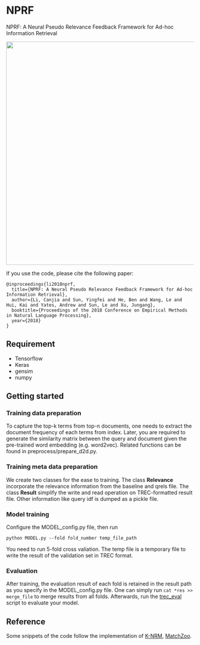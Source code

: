 # NPRF
NPRF: A Neural Pseudo Relevance Feedback Framework for Ad-hoc Information Retrieval

<p align="center"> 
<img src="https://github.com/ucasir/NPRF/blob/master/NPRF-arch.jpg" width="600" align="center">
</p>

If you use the code, please cite the following paper: 

```
@inproceedings{li2018nprf,
  title={NPRF: A Neural Pseudo Relevance Feedback Framework for Ad-hoc Information Retrieval},
  author={Li, Canjia and Sun, Yingfei and He, Ben and Wang, Le and Hui, Kai and Yates, Andrew and Sun, Le and Xu, Jungang},
  booktitle={Proceedings of the 2018 Conference on Empirical Methods in Natural Language Processing},
  year={2018}
}
```

## Requirement

* Tensorflow
* Keras
* gensim
* numpy

## Getting started

### Training data preparation
To capture the top-k terms from top-n documents, one needs to extract the document frequency of each terms from index. Later, you are required to generate the similarity matrix between the query and document given the pre-trained word embedding (e.g. word2vec). Related functions can be found in preprocess/prepare_d2d.py.

### Training meta data preparation
We create two classes for the ease to training. The class **Relevance** incorporate the relevance information from the baseline and qrels file. The class **Result** simplify the write and read operation on TREC-formatted result file. Other information like query idf is dumped as a pickle file.


### Model training
Configure the MODEL_config.py file, then run 
```
python MODEL.py --fold fold_number temp_file_path
```
You need to run 5-fold cross valiation. The temp file is a temporary file to write the result of the validation set in TREC format.
### Evaluation
After training, the evaluation result of each fold is retained in the result path as you specify in the MODEL_config.py file. One can simply run `cat *res >> merge_file` to merge results from all folds. Afterwards, run the [trec_eval](https://trec.nist.gov/trec_eval/) script to evaluate your model.


## Reference

Some snippets of the code follow the implementation of [K-NRM](https://github.com/AdeDZY/K-NRM), [MatchZoo](https://github.com/faneshion/MatchZoo).
